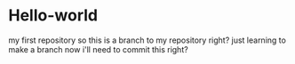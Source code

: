 # Hello-world
my first repository
so this is a branch to my repository right?
just learning to make a branch
now i'll need to commit this right?
